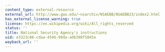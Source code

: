 ```yaml
---
content_type: external-resource
external_url: http://www.gwu.edu/~nsarchiv/NSAEBB/NSAEBB23/index2.html
has_external_license_warning: true
license: https://en.wikipedia.org/wiki/All_rights_reserved
status: ''
title: National Security Agency's instructions
uid: e3323c86-cdaa-4546-99da-ad6398f5845a
wayback_url: ''
---
```

